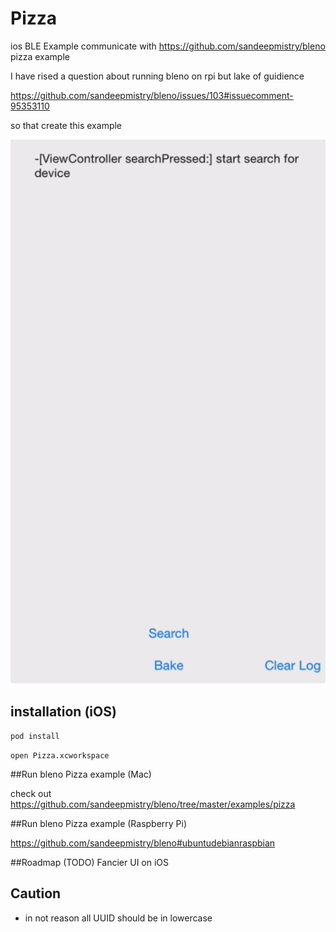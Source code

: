 # Pizza

  ios BLE Example communicate with https://github.com/sandeepmistry/bleno pizza example 

  I have rised a question about running bleno on rpi but lake of guidience 

  https://github.com/sandeepmistry/bleno/issues/103#issuecomment-95353110

  so that create this example 

  ![thumbnail](thumbnail.gif)


## installation (iOS)

  ```pod install```

  ```open Pizza.xcworkspace```

##Run bleno Pizza example (Mac)

  check out https://github.com/sandeepmistry/bleno/tree/master/examples/pizza

##Run bleno Pizza example (Raspberry Pi)

  https://github.com/sandeepmistry/bleno#ubuntudebianraspbian


##Roadmap (TODO)
  Fancier UI on iOS 

## Caution

  * in not reason all UUID should be in lowercase
